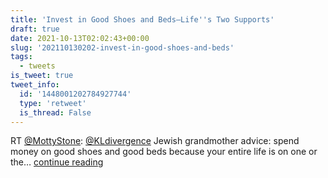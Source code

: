 ```yaml
---
title: 'Invest in Good Shoes and Beds—Life''s Two Supports'
draft: true
date: 2021-10-13T02:02:43+00:00
slug: '202110130202-invest-in-good-shoes-and-beds'
tags:
  - tweets
is_tweet: true
tweet_info:
  id: '1448001202784927744'
  type: 'retweet'
  is_thread: False
---
```




RT [@MottyStone](https://x.com/MottyStone): [@KLdivergence](https://x.com/KLdivergence) Jewish grandmother advice: spend money on good shoes and good beds because your entire life is on one or the… [continue reading](https://x.com/sytelus/status/1448001202784927744)
